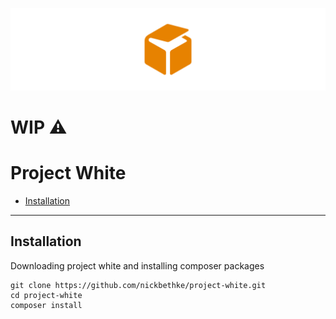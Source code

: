 ![Project White](_public/content/img/og-image-cropped.png)

# WIP :warning:

# Project White

- [Installation](#installation)


---
## Installation

Downloading project white and installing composer packages
```
git clone https://github.com/nickbethke/project-white.git
cd project-white
composer install
```
